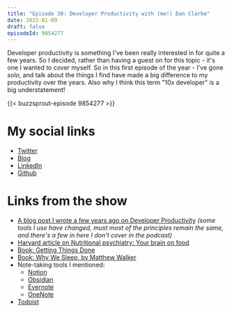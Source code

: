 ```yaml
---
title: "Episode 30: Developer Productivity with (me!) Dan Clarke"
date: 2022-01-09
draft: false
episodeId: 9854277
---
```


Developer productivity is something I've been really interested in for quite a few years. So I decided, rather than having a guest on for this topic - it's one I wanted to cover myself. So in this first episode of the year - I've gone _solo_, and talk about the things I find have made a big difference to my productivity over the years. Also why I think this term "10x developer" is a big understatement!

{{< buzzsprout-episode 9854277 >}}

# My social links

* [Twitter](https://twitter.com/dracan)
* [Blog](https://www.danclarke.com/)
* [LinkedIn](https://www.linkedin.com/in/danclarkeuk)
* [Github](https://github.com/dracan)

# Links from the show

* [A blog post I wrote a few years ago on Developer Productivity](https://www.danclarke.com/developer-productivity-talk-at-dddsw) _(some tools I use have changed, must most of the principles remain the same, and there's a few in here I don't cover in the podcast)_
* [Harvard article on Nutritional psychiatry: Your brain on food](https://www.health.harvard.edu/blog/nutritional-psychiatry-your-brain-on-food-201511168626)
* [Book: Getting Things Done](https://www.amazon.co.uk/Getting-Things-Done-Stress-free-Productivity-ebook/dp/B00SHL3V8M)
* [Book: Why We Sleep, by Matthew Walker](https://www.amazon.co.uk/Why-We-Sleep-Science-Dreams/dp/0141983760)
* Note-taking tools I mentioned:
  * [Notion](https://www.notion.so/)
  * [Obsidian](https://obsidian.md/)
  * [Evernote](https://evernote.com/)
  * [OneNote](https://www.onenote.com/)
* [Todoist](https://todoist.com/)
